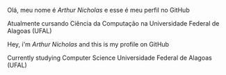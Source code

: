 Olá, meu nome é *Arthur Nicholas* e esse é meu perfil no GitHub

Atualmente cursando Ciência da Computação na Universidade Federal de Alagoas (UFAL)



Hey, i'm *Arthur Nicholas* and this is my profile on GitHub

Currently studying Computer Science Universidade Federal de Alagoas (UFAL)
